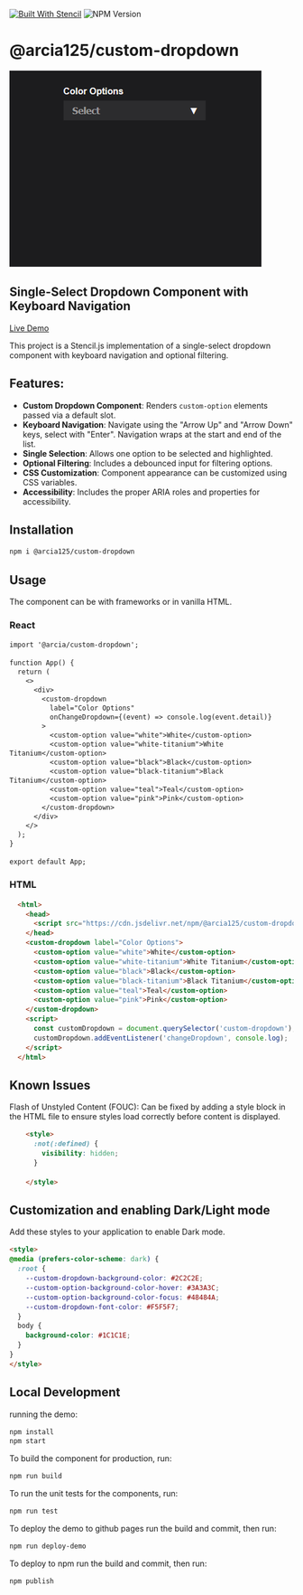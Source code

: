 [![Built With Stencil](https://img.shields.io/badge/-Built%20With%20Stencil-16161d.svg?logo=data%3Aimage%2Fsvg%2Bxml%3Bbase64%2CPD94bWwgdmVyc2lvbj0iMS4wIiBlbmNvZGluZz0idXRmLTgiPz4KPCEtLSBHZW5lcmF0b3I6IEFkb2JlIElsbHVzdHJhdG9yIDE5LjIuMSwgU1ZHIEV4cG9ydCBQbHVnLUluIC4gU1ZHIFZlcnNpb246IDYuMDAgQnVpbGQgMCkgIC0tPgo8c3ZnIHZlcnNpb249IjEuMSIgaWQ9IkxheWVyXzEiIHhtbG5zPSJodHRwOi8vd3d3LnczLm9yZy8yMDAwL3N2ZyIgeG1sbnM6eGxpbms9Imh0dHA6Ly93d3cudzMub3JnLzE5OTkveGxpbmsiIHg9IjBweCIgeT0iMHB4IgoJIHZpZXdCb3g9IjAgMCA1MTIgNTEyIiBzdHlsZT0iZW5hYmxlLWJhY2tncm91bmQ6bmV3IDAgMCA1MTIgNTEyOyIgeG1sOnNwYWNlPSJwcmVzZXJ2ZSI%2BCjxzdHlsZSB0eXBlPSJ0ZXh0L2NzcyI%2BCgkuc3Qwe2ZpbGw6I0ZGRkZGRjt9Cjwvc3R5bGU%2BCjxwYXRoIGNsYXNzPSJzdDAiIGQ9Ik00MjQuNywzNzMuOWMwLDM3LjYtNTUuMSw2OC42LTkyLjcsNjguNkgxODAuNGMtMzcuOSwwLTkyLjctMzAuNy05Mi43LTY4LjZ2LTMuNmgzMzYuOVYzNzMuOXoiLz4KPHBhdGggY2xhc3M9InN0MCIgZD0iTTQyNC43LDI5Mi4xSDE4MC40Yy0zNy42LDAtOTIuNy0zMS05Mi43LTY4LjZ2LTMuNkgzMzJjMzcuNiwwLDkyLjcsMzEsOTIuNyw2OC42VjI5Mi4xeiIvPgo8cGF0aCBjbGFzcz0ic3QwIiBkPSJNNDI0LjcsMTQxLjdIODcuN3YtMy42YzAtMzcuNiw1NC44LTY4LjYsOTIuNy02OC42SDMzMmMzNy45LDAsOTIuNywzMC43LDkyLjcsNjguNlYxNDEuN3oiLz4KPC9zdmc%2BCg%3D%3D&colorA=16161d&style=flat-square)](https://stenciljs.com) ![NPM Version](https://img.shields.io/npm/v/%40arcia125%2Fcustom-dropdown)

# @arcia125/custom-dropdown

![Custom Dropdown Example](readme/custom-dropdown-demo.gif)

## Single-Select Dropdown Component with Keyboard Navigation

[Live Demo](https://arcia125.github.io/custom-dropdown-stencil/)

This project is a Stencil.js implementation of a single-select dropdown component with keyboard navigation and optional filtering.

## Features:
- **Custom Dropdown Component**: Renders `custom-option` elements passed via a default slot.
- **Keyboard Navigation**: Navigate using the "Arrow Up" and "Arrow Down" keys, select with "Enter". Navigation wraps at the start and end of the list.
- **Single Selection**: Allows one option to be selected and highlighted.
- **Optional Filtering**: Includes a debounced input for filtering options.
- **CSS Customization**: Component appearance can be customized using CSS variables.
- **Accessibility**: Includes the proper ARIA roles and properties for accessibility.

## Installation

```bash
npm i @arcia125/custom-dropdown
```

## Usage

The component can be with frameworks or in vanilla HTML.

### React
```tsx
import '@arcia/custom-dropdown';

function App() {
  return (
    <>
      <div>
        <custom-dropdown
          label="Color Options"
          onChangeDropdown={(event) => console.log(event.detail)}
        >
          <custom-option value="white">White</custom-option>
          <custom-option value="white-titanium">White Titanium</custom-option>
          <custom-option value="black">Black</custom-option>
          <custom-option value="black-titanium">Black Titanium</custom-option>
          <custom-option value="teal">Teal</custom-option>
          <custom-option value="pink">Pink</custom-option>
        </custom-dropdown>
      </div>
    </>
  );
}

export default App;

```

### HTML

```html
  <html>
    <head>
      <script src="https://cdn.jsdelivr.net/npm/@arcia125/custom-dropdown@0.2.0/dist/index.js"></script>
    </head>
    <custom-dropdown label="Color Options">
      <custom-option value="white">White</custom-option>
      <custom-option value="white-titanium">White Titanium</custom-option>
      <custom-option value="black">Black</custom-option>
      <custom-option value="black-titanium">Black Titanium</custom-option>
      <custom-option value="teal">Teal</custom-option>
      <custom-option value="pink">Pink</custom-option>
    </custom-dropdown>
    <script>
      const customDropdown = document.querySelector('custom-dropdown');
      customDropdown.addEventListener('changeDropdown', console.log);
    </script>
  </html>
```

## Known Issues

Flash of Unstyled Content (FOUC): Can be fixed by adding a style block in the HTML file to ensure styles load correctly before content is displayed.
```html
    <style>
      :not(:defined) {
        visibility: hidden;
      }

    </style>
```


## Customization and enabling Dark/Light mode

Add these styles to your application to enable Dark mode.
```html
<style>
@media (prefers-color-scheme: dark) {
  :root {
    --custom-dropdown-background-color: #2C2C2E;
    --custom-option-background-color-hover: #3A3A3C;
    --custom-option-background-color-focus: #48484A;
    --custom-dropdown-font-color: #F5F5F7;
  }
  body {
    background-color: #1C1C1E;
  }
}
</style>
```

## Local Development

running the demo:

```bash
npm install
npm start
```

To build the component for production, run:

```bash
npm run build
```

To run the unit tests for the components, run:

```bash
npm run test
```

To deploy the demo to github pages run the build and commit, then run:

```bash
npm run deploy-demo
```

To deploy to npm run the build and commit, then run:
```bash
npm publish
```
